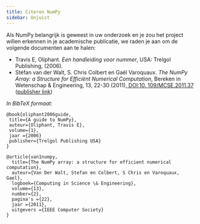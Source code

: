 ```yaml
---
title: Citeren NumPy
sidebar: Onjuist
---
```


Als NumPy belangrijk is geweest in uw onderzoek en je zou het project willen erkennen in je academische publicatie, we raden je aan om de volgende documenten aan te halen:

* Travis E, Oliphant. _Een handleiding voor nummer_, USA: Trelgol Publishing, (2006).
* Stéfan van der Walt, S. Chris Colbert en Gaël Varoquaux. _The NumPy Array: a Structure for Efficiënt Numerical Computation_, Bereken in Wetenschap & Engineering, 13, 22-30 (2011),[ DOI:10. 109/MCSE.2011.37](http://dx.doi.org/10.1109/MCSE.2011.37) ([publisher link](http://scitation.aip.org/content/aip/journal/cise/13/2/10.1109/MCSE.2011.37))

_In BibTeX formaat:_

 ``` 
@book{oliphant2006guide,
  title={A guide to NumPy},
  auteur={Oliphant, Travis E},
  volume={1},
  jaar ={2006}
  publisher={Trelgol Publishing USA}
}

 @article{van1numpy,
   title={The NumPy array: a structure for efficient numerical computation},
   auteur={Van Der Walt, Stefan en Colbert, S Chris en Varoquaux, Gael},
   logboek={Computing in Science \& Engineering},
   volume={13},
   number={2},
   pagina's ={22},
   jaar ={2011},
   uitgevers ={IEEE Computer Society}
}
```

